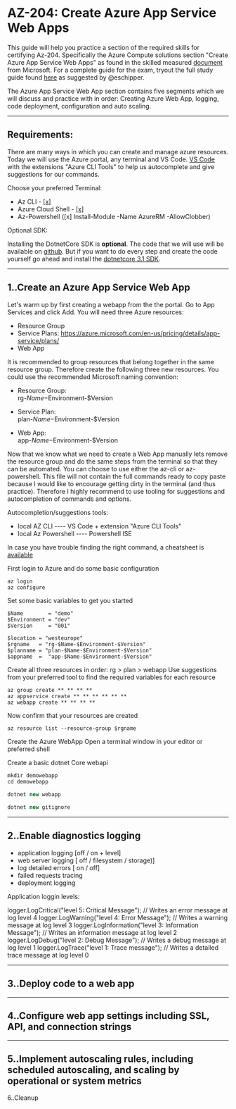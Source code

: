 
AZ-204: Create Azure App Service Web Apps
=====================================

This guide will help you practice a section of the required skills for certifying Az-204. Specifically the Azure Compute solutions section "Create Azure App Service Web Apps" as found in the skilled measured [document](https://docs.microsoft.com/en-us/learn/certifications/exams/az-204) from Microsoft. For a complete guide for the exam, tryout the full study guide found [here](https://www.thomasmaurer.ch/2020/03/az-204-study-guide-developing-solutions-for-microsoft-azure/) as suggested by @eschipper.

The Azure App Service Web App section contains five segments which we will discuss and practice with in order: Creating Azure Web App, logging, code deployment, configuration and auto scaling. 

---------------------------
Requirements:
---------------------
There are many ways in which you can create and manage azure resources. Today we will use the Azure portal, any terminal and VS Code. [VS Code](https://code.visualstudio.com/) with the extensions "Azure CLI Tools" to help us autocomplete and give suggestions for our commands. 

Choose your preferred Terminal:
- Az CLI - [[x]](https://docs.microsoft.com/en-us/cli/azure/install-azure-cli-windows?view=azure-cli-latest&tabs=azure-cli)
- Azure Cloud Shell - [[x]](portal.azure.com)
- Az-Powershell ([x] Install-Module -Name AzureRM -AllowClobber)

Optional SDK:

Installing the DotnetCore SDK is <b>optional</b>. The code that we will use will be available on [github](https://github.com/Maxvandermeij/az204webapp). But if you want to do every step and create the code yourself go ahead and install the [dotnetcore 3.1 SDK](https://dotnet.microsoft.com/download/dotnet-core/3.1).

---------------------
1..Create an Azure App Service Web App
---------------------

Let's warm up by first creating a webapp from the the portal. Go to App Services and click Add. You will need three Azure resources:

- Resource Group
- Service Plans: https://azure.microsoft.com/en-us/pricing/details/app-service/plans/
- Web App

It is recommended to group resources that belong together in the same resource group. Therefore create the following three new resources. You could use the recommended Microsoft naming convention: 

- Resource Group:                 
  rg-$Name-$Environment-$Version

- Service Plan:         
  plan-$Name-$Environment-$Version

- Web App:          
  app-$Name-$Environment-$Version


Now that we know what we need to create a Web App manually lets remove the resource group and do the same steps from the terminal so that they can be automated. You can choose to use either the az-cli or az-powershell. This file will not contain the full commands ready to copy paste because I would like to encourage getting dirty in the terminal (and thus practice). Therefore I highly recommend to use tooling for suggestions and autocompletion of commands and options.  

Autocompletion/suggestions tools:
- local AZ CLI ---- VS Code + extension "Azure CLI Tools"
- local Az Powershell ---- Powershell ISE 


In case you have trouble finding the right command, a cheatsheet is [available](.\powershell.azcli)

First login to Azure and do some basic configuration
```
az login                                                            
az configure                                                        
```

Set some basic variables to get you started
```
$Name        = "demo"
$Environment = "dev"
$Version     = "001"

$location = "westeurope"
$rgname   = "rg-$Name-$Environment-$Version"
$planname = "plan-$Name-$Environment-$Version"
$appname  =  "app-$Name-$Environment-$Version"
```



Create all three resources in order: rg > plan > webapp
Use suggestions from your preferred tool to find the required variables for each resource
```
az group create ** ** ** ** 
az appservice create ** ** ** ** ** ** 
az webapp create ** ** ** ** 
```
Now confirm that your resources are created
```
az resource list --resource-group $rgname
```


Create the Azure WebApp
Open a terminal window in your editor or preferred shell

Create a basic dotnet Core webapi

```C#
mkdir demowebapp
cd demowebapp

dotnet new webapp

dotnet new gitignore
```


---------------------
2..Enable diagnostics logging
---------------------

- application logging [off / on + level]
- web server logging [ off  / filesystem / storage)]
- log detailed errors [ on / off]
- failed requests tracing 
- deployment logging

Application loggin levels:

logger.LogCritical("level 5: Critical Message"); // Writes an error message at log level 4
logger.LogWarning("level 4: Error Message"); // Writes a warning message at log level 3
logger.LogInformation("level 3: Information Message"); // Writes an information message at log level 2
logger.LogDebug("level 2: Debug Message"); // Writes a debug message at log level 1
logger.LogTrace("level 1: Trace message"); // Writes a detailed trace message at log level 0


---------------------
3..Deploy code to a web app
---------------------

---------------------
4..Configure web app settings including SSL, API, and connection strings
---------------------


---------------------
5..Implement autoscaling rules, including scheduled autoscaling, and scaling by operational or system metrics
---------------------



















6..Cleanup

